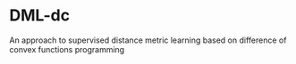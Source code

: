# DML-dc
An approach to supervised distance metric learning based on difference of convex functions programming
